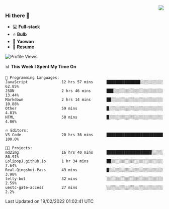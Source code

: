 <img align="right" src="https://github-readme-stats.vercel.app/api?username=LolipopJ&show_icons=true&count_private=true&hide_title=true&include_all_commits=true&theme=vue">

### Hi there 👋

- :computer: **Full-stack**
- :star: **Bulb**
- :pill: **Yaowan**
- :milky_way: [**Resume**](https://cdn.jsdelivr.net/gh/lolipopj/resume/export/resume-en.pdf)

<!--START_SECTION:waka-->
![Profile Views](http://img.shields.io/badge/Profile%20Views-26-blue)

📊 **This Week I Spent My Time On** 

```text
💬 Programming Languages: 
JavaScript               12 hrs 57 mins      ███████████████░░░░░░░░░░   62.85% 
JSON                     2 hrs 46 mins       ███░░░░░░░░░░░░░░░░░░░░░░   13.44% 
Markdown                 2 hrs 14 mins       ██░░░░░░░░░░░░░░░░░░░░░░░   10.88% 
Other                    59 mins             █░░░░░░░░░░░░░░░░░░░░░░░░   4.81% 
HTML                     50 mins             █░░░░░░░░░░░░░░░░░░░░░░░░   4.06%

🔥 Editors: 
VS Code                  20 hrs 36 mins      █████████████████████████   100.0%

🐱‍💻 Projects: 
md2img                   16 hrs 40 mins      ████████████████████░░░░░   80.91% 
LolipopJ.github.io       1 hr 34 mins        ██░░░░░░░░░░░░░░░░░░░░░░░   7.64% 
Real-Qingshui-Pass       49 mins             █░░░░░░░░░░░░░░░░░░░░░░░░   3.98% 
telly-bot                32 mins             ░░░░░░░░░░░░░░░░░░░░░░░░░   2.59% 
uestc-gate-access        27 mins             ░░░░░░░░░░░░░░░░░░░░░░░░░   2.2%

```


 Last Updated on 19/02/2022 01:02:41 UTC
<!--END_SECTION:waka-->
